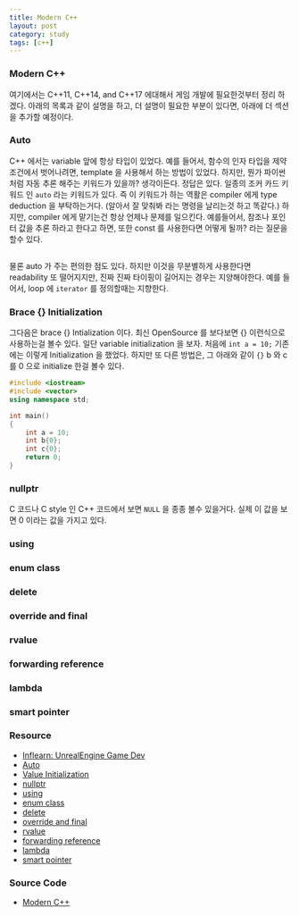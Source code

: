 ```yaml
---
title: Modern C++
layout: post
category: study
tags: [c++]
---
```


### Modern C++

여기에서는 C++11, C++14, and C++17 에대해서 게임 개발에 필요한것부터 정리 하겠다. 아래의 목록과 같이 설명을 하고, 더 설명이 필요한 부분이 있다면, 아래에 더 섹션을 추가할 예정이다.

### Auto

C++ 에서는 variable 앞에 항상 타입이 있었다. 예를 들어서, 함수의 인자 타입을 제약조건에서 벗어나려면, template 을 사용해서 하는 방법이 있었다. 하지만, 뭔가 파이썬 처럼 자동 추론 해주는 키워드가 있을까? 생각이든다. 정답은 있다. 일종의 조커 카드 키워드 인 `auto` 라는 키워드가 있다. 즉 이 키워드가 하는 역활은 compiler 에게 type deduction 을 부탁하는거다. (알아서 잘 맞춰봐 라는 명령을 날리는것 하고 똑같다.) 하지만, compiler 에게 맡기는건 항상 언제나 문제를 일으킨다. 예를들어서, 참조나 포인터 값을 추론 하라고 한다고 하면, 또한 const 를 사용한다면 어떻게 될까? 라는 질문을 할수 있다.

```c++

```

물론 auto 가 주는 편의한 점도 있다. 하지만 이것을 무분별하게 사용한다면 readability 또 떨어지지만, 진짜 진짜 타이핑이 길어지는 경우는 지양해야한다. 예를 들어서, loop 에 `iterator` 를 정의할때는 지향한다.

### Brace {} Initialization

그다음은 brace {} Intialization 이다. 최신 OpenSource 를 보다보면 {} 이런식으로 사용하는걸 볼수 있다. 일단 variable initialization 을 보자. 처음에 `int a = 10;` 기존에는 이렇게 Initialization 을 했었다. 하지만 또 다른 방법은, 그 아래와 같이 `{}` b 와 c 를 0 으로 initialize 한걸 볼수 있다.

```c++
#include <iostream>
#include <vector>
using namespace std;

int main()
{
    int a = 10;
    int b{0};
    int c{0};
    return 0;
}

```

### nullptr

C 코드나 C style 인 C++ 코드에서 보면 `NULL` 을 종종 볼수 있을거다. 실제 이 값을 보면 0 이라는 값을 가지고 있다.

### using

### enum class

### delete

### override and final

### rvalue

### forwarding reference

### lambda

### smart pointer

### Resource

- [Inflearn: UnrealEngine Game Dev](https://www.inflearn.com/course/%EC%96%B8%EB%A6%AC%EC%96%BC-3d-mmorpg-1)
- [Auto](https://en.cppreference.com/w/cpp/language/auto)
- [Value Initialization](https://en.cppreference.com/w/cpp/language/value_initialization)
- [nullptr]()
- [using]()
- [enum class]()
- [delete]()
- [override and final]()
- [rvalue]()
- [forwarding reference]()
- [lambda]()
- [smart pointer]()

### Source Code
- [Modern C++](https://github.com/sjang1594/self-study/tree/master/game_dev/cpp/modern_cpp)